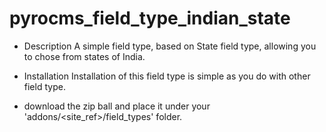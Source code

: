 pyrocms_field_type_indian_state
===============================

* Description
A simple field type, based on State field type, allowing you to chose from states of India. 

* Installation 
Installation of this field type is simple as you do with other field type. 
- download the zip ball and place it under your 'addons/<site_ref>/field_types' folder.
